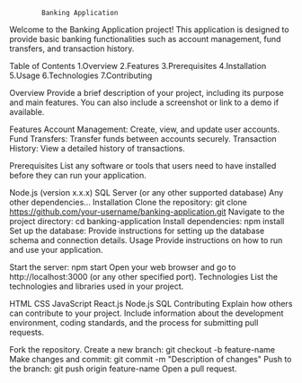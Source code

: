             Banking Application
Welcome to the Banking Application project! This application is designed to provide basic banking functionalities such as account management, fund transfers, and transaction history.

Table of Contents
1.Overview
2.Features
3.Prerequisites
4.Installation
5.Usage
6.Technologies
7.Contributing

Overview
    Provide a brief description of your project, including its purpose and main features. You can also include a screenshot or link to a demo if available.

Features
    Account Management: Create, view, and update user accounts.
    Fund Transfers: Transfer funds between accounts securely.
    Transaction History: View a detailed history of transactions.
    
Prerequisites
     List any software or tools that users need to have installed before they can run your application.

Node.js (version x.x.x)
SQL Server (or any other supported database)
Any other dependencies...
Installation
Clone the repository: git clone https://github.com/your-username/banking-application.git
Navigate to the project directory: cd banking-application
Install dependencies: npm install
Set up the database: Provide instructions for setting up the database schema and connection details.
Usage
Provide instructions on how to run and use your application.

Start the server: npm start
Open your web browser and go to http://localhost:3000 (or any other specified port).
Technologies
List the technologies and libraries used in your project.

HTML
CSS
JavaScript
React.js
Node.js
SQL 
Contributing
Explain how others can contribute to your project. Include information about the development environment, coding standards, and the process for submitting pull requests.

Fork the repository.
Create a new branch: git checkout -b feature-name
Make changes and commit: git commit -m "Description of changes"
Push to the branch: git push origin feature-name
Open a pull request.
